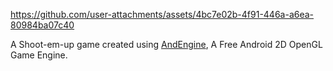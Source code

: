 https://github.com/user-attachments/assets/4bc7e02b-4f91-446a-a6ea-80984ba07c40

A Shoot-em-up game created using [AndEngine](https://github.com/nicolasgramlich/AndEngine), A Free Android 2D OpenGL Game Engine.
